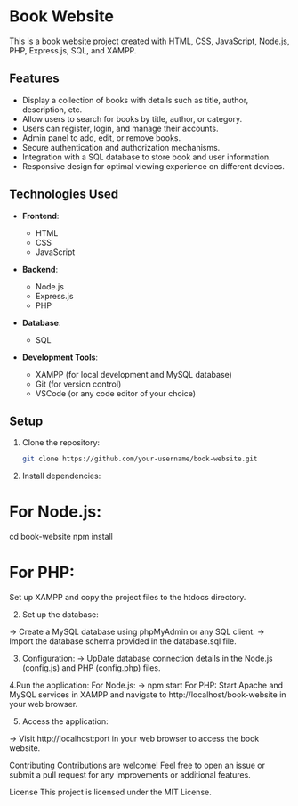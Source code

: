# Book Website

This is a book website project created with HTML, CSS, JavaScript, Node.js, PHP, Express.js, SQL, and XAMPP.

## Features

- Display a collection of books with details such as title, author, description, etc.
- Allow users to search for books by title, author, or category.
- Users can register, login, and manage their accounts.
- Admin panel to add, edit, or remove books.
- Secure authentication and authorization mechanisms.
- Integration with a SQL database to store book and user information.
- Responsive design for optimal viewing experience on different devices.

## Technologies Used

- **Frontend**:
  - HTML
  - CSS
  - JavaScript

- **Backend**:
  - Node.js
  - Express.js
  - PHP

- **Database**:
  - SQL

- **Development Tools**:
  - XAMPP (for local development and MySQL database)
  - Git (for version control)
  - VSCode (or any code editor of your choice)

## Setup

1. Clone the repository:
   ```bash
   git clone https://github.com/your-username/book-website.git
1. Install dependencies:

# For Node.js:
cd book-website
npm install

# For PHP:
Set up XAMPP and copy the project files to the htdocs directory.

2. Set up the database:

-> Create a MySQL database using phpMyAdmin or any SQL client.
-> Import the database schema provided in the database.sql file.

3. Configuration:
-> UpDate database connection details in the Node.js (config.js) and PHP (config.php) files.

4.Run the application:
For Node.js:
-> npm start
For PHP:
Start Apache and MySQL services in XAMPP and navigate to http://localhost/book-website in your web browser.

5. Access the application:

-> Visit http://localhost:port in your web browser to access the book website.

Contributing
Contributions are welcome! Feel free to open an issue or submit a pull request for any improvements or additional features.

License
This project is licensed under the MIT License.






